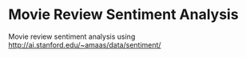 # Movie Review Sentiment Analysis
Movie review sentiment analysis using http://ai.stanford.edu/~amaas/data/sentiment/
